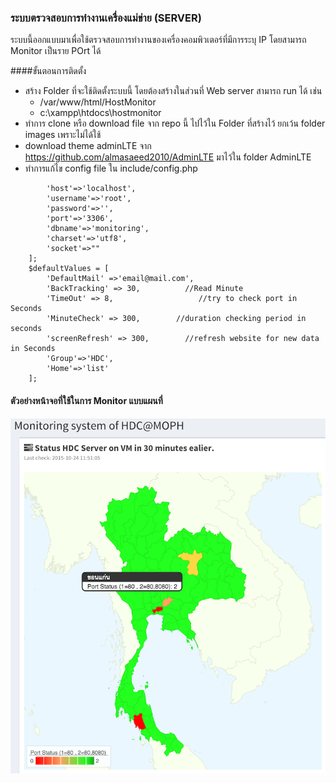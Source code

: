 ### ระบบตรวจสอบการทำงานเครื่องแม่ข่าย (SERVER)
ระบบนี้ออกแบบมาเพื่อใช้ตรวจสอบการทำงานของเครื่องคอมพิวเตอร์ที่มีการระบุ IP โดยสามารถ Monitor เป็นราย POrt ได้ 

####ขั้นตอนการติดตั้ง
* สร้าง Folder ที่จะใช้ติดตั้งระบบนี้ โดยต้องสร้างในส่วนที่ Web server สามารถ  run ได้ เช่น
  * /var/www/html/HostMonitor
  * c:\xampp\htdocs\hostmonitor
* ทำการ clone หรือ download file จาก repo นี้ ไปไว้ใน Folder ที่สร้างไว้ ยกเว้น folder images เพราะไม่ได้ใช้
* download theme adminLTE จาก https://github.com/almasaeed2010/AdminLTE มาไว้ใน folder AdminLTE
* ทำการแก้ไข config file ใน include/config.php
``` $db = [
        'host'=>'localhost',
        'username'=>'root',
        'password'=>'',
        'port'=>'3306',
        'dbname'=>'monitoring',
        'charset'=>'utf8',
        'socket'=>""
    ];
    $defaultValues = [
        'DefaultMail' =>'email@mail.com',
        'BackTracking' => 30,          //Read Minute
        'TimeOut' => 8,                   //try to check port in Seconds
        'MinuteCheck' => 300,        //duration checking period in seconds
        'screenRefresh' => 300,        //refresh website for new data in Seconds
        'Group'=>'HDC',
        'Home'=>'list'
    ];
```
#### ตัวอย่างหน้าจอที่ใช้ในการ Monitor แบบแผนที่
![GitHub Logo](/images/map_display.png)


